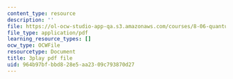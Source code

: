 ```yaml
---
content_type: resource
description: ''
file: https://ol-ocw-studio-app-qa.s3.amazonaws.com/courses/8-06-quantum-physics-iii-spring-2018/964b97bfbbd828e5aa2309c793870d27_N9f0MIzNcmI.pdf
file_type: application/pdf
learning_resource_types: []
ocw_type: OCWFile
resourcetype: Document
title: 3play pdf file
uid: 964b97bf-bbd8-28e5-aa23-09c793870d27
---
```

